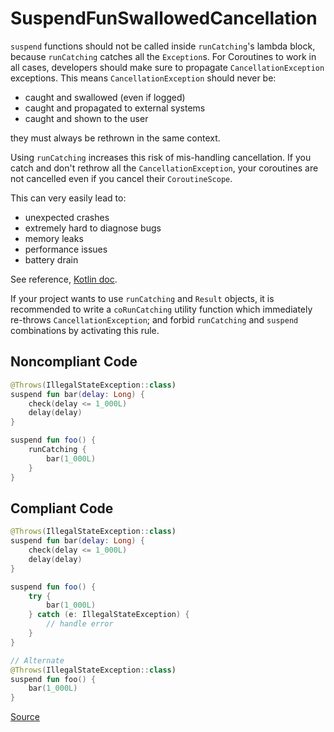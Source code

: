 # SuspendFunSwallowedCancellation

`suspend` functions should not be called inside `runCatching`'s lambda block, because `runCatching` catches all the
`Exception`s. For Coroutines to work in all cases, developers should make sure to propagate `CancellationException`
exceptions. This means `CancellationException` should never be:
* caught and swallowed (even if logged)
* caught and propagated to external systems
* caught and shown to the user

they must always be rethrown in the same context.

Using `runCatching` increases this risk of mis-handling cancellation. If you catch and don't rethrow all the
`CancellationException`, your coroutines are not cancelled even if you cancel their `CoroutineScope`.

This can very easily lead to:
* unexpected crashes
* extremely hard to diagnose bugs
* memory leaks
* performance issues
* battery drain

See reference, [Kotlin doc](https://kotlinlang.org/docs/cancellation-and-timeouts.html#cancellation-is-cooperative).

If your project wants to use `runCatching` and `Result` objects, it is recommended to write a `coRunCatching`
utility function which immediately re-throws `CancellationException`; and forbid `runCatching` and `suspend`
combinations by activating this rule.

## Noncompliant Code

```kotlin
@Throws(IllegalStateException::class)
suspend fun bar(delay: Long) {
    check(delay <= 1_000L)
    delay(delay)
}

suspend fun foo() {
    runCatching {
        bar(1_000L)
    }
}
```
## Compliant Code

```kotlin
@Throws(IllegalStateException::class)
suspend fun bar(delay: Long) {
    check(delay <= 1_000L)
    delay(delay)
}

suspend fun foo() {
    try {
        bar(1_000L)
    } catch (e: IllegalStateException) {
        // handle error
    }
}

// Alternate
@Throws(IllegalStateException::class)
suspend fun foo() {
    bar(1_000L)
}
```

[Source](https://detekt.dev/docs/rules/coroutines#suspendfunswallowedcancellation)
